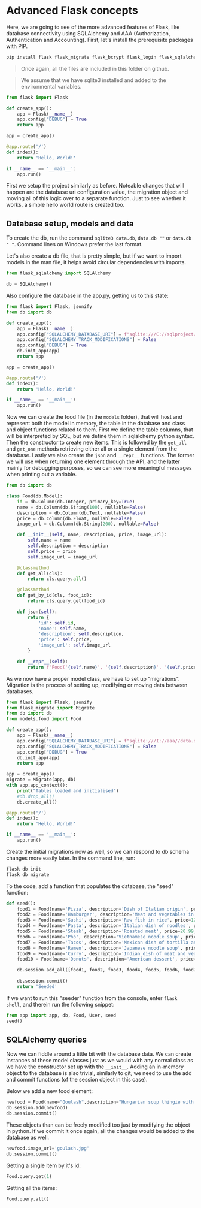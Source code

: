 # Advanced Flask concepts

Here, we are going to see of the more advanced features of Flask, like database connectivity using SQLAlchemy and AAA (Authorization, Authentication and Accounting).
First, let's install the prerequisite packages with PIP.

```sh
pip install flask flask_migrate flask_bcrypt flask_login flask_sqlalchemy
```

> Once again, all the files are included in this folder on github.

> We assume that we have sqlite3 installed and added to the environmental variables.


```python
from flask import Flask

def create_app():
    app = Flask(__name__)
    app.config["DEBUG"] = True
    return app

app = create_app()

@app.route('/')
def index():
    return 'Hello, World!'

if __name__ == '__main__':
    app.run()
```

First we setup the project similarly as before. Noteable changes that will happen are the database uri configuration value, the migration object and moving all of this logic over to a separate function.
Just to see whether it works, a simple hello world route is created too.


## Database setup, models and data

To create the db, run the command `sqlite3 data.db`, `data.db ""` or `data.db " "`. Command lines on Windows prefer the last format.

Let's also create a db file, that is pretty simple, but if we want to import models in the man file, it helps avoid circular dependencies with imports.

```python
from flask_sqlalchemy import SQLAlchemy

db = SQLAlchemy()
```

Also configure the database in the app.py, getting us to this state:

```python
from flask import Flask, jsonify
from db import db

def create_app():
    app = Flask(__name__)
    app.config["SQLALCHEMY_DATABASE_URI"] = f"sqlite:///C://sqlproject//data.db" # enter the actual path for your project
    app.config["SQLALCHEMY_TRACK_MODIFICATIONS"] = False
    app.config["DEBUG"] = True
    db.init_app(app)
    return app

app = create_app()

@app.route('/')
def index():
    return 'Hello, World!'

if __name__ == '__main__':
    app.run()
```


Now we can create the food file (in the `models` folder), that will host and represent both the model in memory, the table in the database and class and object functions related to them.
First we define the table columns, that will be interpreted by SQL, but we define them in sqlalchemy python syntax. Then the constructor to create new items.
This is followed by the `get_all` and `get_one` methods retrieving either all or a single element from the database.
Lastly we also create the `json` and `__repr__` functions. The former we will use when returning one element through the API, and the latter mainly 
for debugging purposes, so we can see more meaningful messages when printing out a variable.

```python
from db import db

class Food(db.Model):
    id = db.Column(db.Integer, primary_key=True)
    name = db.Column(db.String(100), nullable=False)
    description = db.Column(db.Text, nullable=False)
    price = db.Column(db.Float, nullable=False)
    image_url = db.Column(db.String(200), nullable=False)

    def __init__(self, name, description, price, image_url):
        self.name = name
        self.description = description
        self.price = price
        self.image_url = image_url

    @classmethod
    def get_all(cls):
        return cls.query.all()

    @classmethod
    def get_by_id(cls, food_id):
        return cls.query.get(food_id)

    def json(self):
        return {
            'id': self.id,
            'name': self.name,
            'description': self.description,
            'price': self.price,
            'image_url': self.image_url
        }

    def __repr__(self):
        return f"Food('{self.name}', '{self.description}', '{self.price}', '{self.image_url}')"
```

As we now have a proper model class, we have to set up "migrations". Migration is the process of setting up, modifying or moving data between databases.

```python
from flask import Flask, jsonify
from flask_migrate import Migrate
from db import db
from models.food import Food

def create_app():
    app = Flask(__name__)
    app.config["SQLALCHEMY_DATABASE_URI"] = f"sqlite:///I://aaa//data.db"
    app.config["SQLALCHEMY_TRACK_MODIFICATIONS"] = False
    app.config["DEBUG"] = True
    db.init_app(app)
    return app

app = create_app()
migrate = Migrate(app, db)
with app.app_context():
    print("Tables loaded and initialised")
    #db.drop_all()
    db.create_all()

@app.route('/')
def index():
    return 'Hello, World!'

if __name__ == '__main__':
    app.run()
```


Create the initial migrations now as well, so we can respond to db schema changes more easily later. In the command line, run:

```sh
flask db init
flask db migrate
```

To the code, add a function that populates the database, the "seed" function:

```python
def seed():
    food1 = Food(name='Pizza', description='Dish of Italian origin', price=10.99, image_url='image1.jpg')
    food2 = Food(name='Hamburger', description='Meat and vegetables in a bun', price=15.99, image_url='image2.jpg')
    food3 = Food(name='Sushi', description='Raw fish in rice', price=12.99, image_url='image3.jpg')
    food4 = Food(name='Pasta', description='Italian dish of noodles', price=11.99, image_url='image4.jpg')
    food5 = Food(name='Steak', description='Roasted meat', price=20.99, image_url='image5.jpg')
    food6 = Food(name='Pho', description='Vietnamese noodle soup', price=9.99, image_url='image6.jpg')
    food7 = Food(name='Tacos', description='Mexican dish of tortilla and meat', price=8.99, image_url='image7.jpg')
    food8 = Food(name='Ramen', description='Japanese noodle soup', price=11.99, image_url='image8.jpg')
    food9 = Food(name='Curry', description='Indian dish of meat and vegetables', price=12.99, image_url='image9.jpg')
    food10 = Food(name='Donuts', description='American dessert', price=5.99, image_url='image12.jpg')

    db.session.add_all([food1, food2, food3, food4, food5, food6, food7, food8, food9, food10])
    
    db.session.commit()
    return 'Seeded'
```

If we want to run this "seeder" function from the console, enter `flask shell`, and therein run the following snippet:

```python
from app import app, db, Food, User, seed
seed()
```


## SQLAlchemy queries

Now we can fiddle around a little bit with the database data.
We can create instances of these model classes just as we would with any normal class as we have the constructor set up with the `__init__`.
Adding an in-memory object to the database is also trivial, similarly to git, we need to use the add and commit functions (of the session object in this case).

Below we add a new food element:

```python
newfood = Food(name="Goulash",description="Hungarian soup thingie with meat, potatoes, carrots and paprika",price="11.99",image_url="goulash.gif")
db.session.add(newfood)
db.session.commit()
```

These objects than can be freely modified too just by modifying the object in python. If we commit it once again, all the changes would be added to the database as well.

```python
newfood.image_url='goulash.jpg'
db.session.commit()
```

Getting a single item by it's id:

```python
Food.query.get(1)
```

Getting all the items:
```
Food.query.all()
```